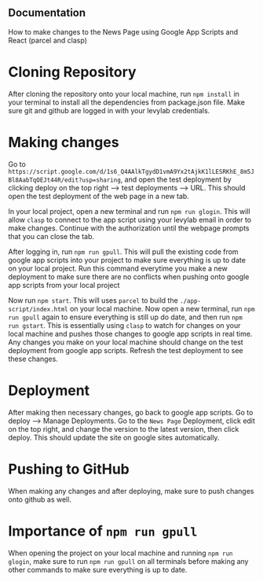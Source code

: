 ## Documentation

How to make changes to the News Page using Google App Scripts and React (parcel and clasp)

# Cloning Repository

After cloning the repository onto your local machine, run `npm install` in your terminal to install all the dependencies from package.json file. Make sure git and github are logged in with your levylab credentials.

# Making changes

Go to `https://script.google.com/d/1s6_Q4AAlkTgydD1vmA9Yx2tAjkK1lLESRKhE_8m5JBl8AabTqOEJt44R/edit?usp=sharing`, and open the test deployment by clicking deploy on the top right --> test deployments --> URL. This should open the test deployment of the web page in a new tab.

In your local project, open a new terminal and run `npm run glogin`. This will allow `clasp` to connect to the app script using your levylab email in order to make changes. Continue with the authorization until the webpage prompts that you can close the tab.

After logging in, run `npm run gpull`. This will pull the existing code from google app scripts into your project to make sure everything is up to date on your local project. Run this command everytime you make a new deployment to make sure there are no conflicts when pushing onto google app scripts from your local project

Now run `npm start`. This will uses `parcel` to build the `./app-script/index.html` on your local machine. Now open a new terminal, run `npm run gpull` again to ensure everything is still up do date, and then run `npm run gstart`. This is essentially using `clasp` to watch for changes on your local machine and pushes those changes to google app scripts in real time. Any changes you make on your local machine should change on the test deployment from google app scripts. Refresh the test deployment to see these changes.

# Deployment

After making then necessary changes, go back to google app scripts. Go to deploy --> Manage Deployments. Go to the `News Page` Deployment, click edit on the top right, and change the version to the latest version, then click deploy. This should update the site on google sites automatically.

# Pushing to GitHub

When making any changes and after deploying, make sure to push changes onto github as well.

# Importance of `npm run gpull`

When opening the project on your local machine and running `npm run glogin`, make sure to run `npm run gpull` on all terminals before making any other commands to make sure everything is up to date.
